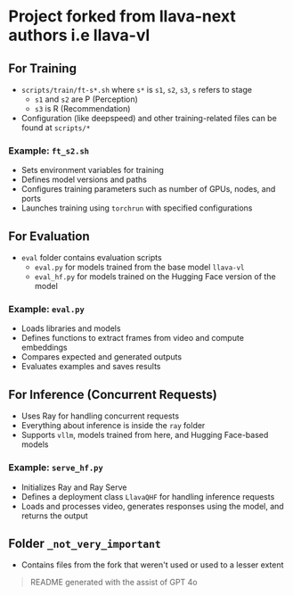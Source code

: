 # Project forked from llava-next authors i.e llava-vl

## For Training
- `scripts/train/ft-s*.sh` where `s*` is `s1`, `s2`, `s3`, `s` refers to stage
  - `s1` and `s2` are P (Perception)
  - `s3` is R (Recommendation)
- Configuration (like deepspeed) and other training-related files can be found at `scripts/*`

### Example: `ft_s2.sh`
- Sets environment variables for training
- Defines model versions and paths
- Configures training parameters such as number of GPUs, nodes, and ports
- Launches training using `torchrun` with specified configurations

## For Evaluation
- `eval` folder contains evaluation scripts
  - `eval.py` for models trained from the base model `llava-vl`
  - `eval_hf.py` for models trained on the Hugging Face version of the model

### Example: `eval.py`
- Loads libraries and models
- Defines functions to extract frames from video and compute embeddings
- Compares expected and generated outputs
- Evaluates examples and saves results

## For Inference (Concurrent Requests)
- Uses Ray for handling concurrent requests
- Everything about inference is inside the `ray` folder
- Supports `vllm`, models trained from here, and Hugging Face-based models

### Example: `serve_hf.py`
- Initializes Ray and Ray Serve
- Defines a deployment class `LlavaQHF` for handling inference requests
- Loads and processes video, generates responses using the model, and returns the output

## Folder `_not_very_important`
- Contains files from the fork that weren't used or used to a lesser extent

> README generated with the assist of GPT 4o
